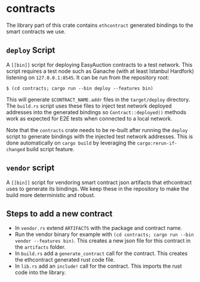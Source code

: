 # contracts

The library part of this crate contains `ethcontract` generated bindings to the smart contracts we use.

## `deploy` Script

A `[[bin]]` script for deploying EasyAuction contracts to a test network.
This script requires a test node such as Ganache (with at least Istanbul Hardfork) listening on `127.0.0.1:8545`.
It can be run from the repository root:

```
$ (cd contracts; cargo run --bin deploy --features bin)
```

This will generate `$CONTRACT_NAME.addr` files in the `target/deploy` directory.
The `build.rs` script uses these files to inject test network deployed addresses
into the generated bindings so `Contract::deployed()` methods work as expected
for E2E tests when connected to a local network.

Note that the `contracts` crate needs to be re-built after running the `deploy`
script to generate bindings with the injected test network addresses. This is
done automatically on `cargo build` by leveraging the `cargo:rerun-if-changed`
build script feature.

## `vendor` script

A `[[bin]]` script for vendoring smart contract json artifacts that ethcontract uses to generate its bindings. We keep these in the repository to make the build more deterministic and robust.

## Steps to add a new contract

- In `vendor.rs` extend `ARTIFACTS` with the package and contract name.
- Run the vendor binary for example with `(cd contracts; cargo run --bin vendor --features bin)`. This creates a new json file for this contract in the `artifacts` folder.
- In `build.rs` add a `generate_contract` call for the contract. This creates the ethcontract generated rust code file.
- In `lib.rs` add an `include!` call for the contract. This imports the rust code into the library.
